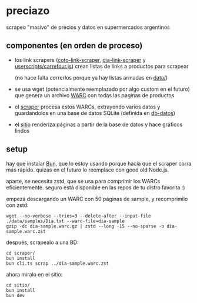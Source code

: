 # preciazo

scrapeo "masivo" de precios y datos en supermercados argentinos

## componentes (en orden de proceso)

- los link scrapers ([coto-link-scraper](./coto-link-scraper/), [dia-link-scraper](./dia-link-scraper/) y [userscripts/carrefour.js](./userscripts/carrefour.js)) crean listas de links a productos para scrapear

  (no hace falta correrlos porque ya hay listas armadas en [data/](./data/))

- se usa wget (potencialmente reemplazado por algo custom en el futuro) que genera un archivo [WARC](https://iipc.github.io/warc-specifications/specifications/warc-format/warc-1.0/) con todas las paginas de productos
- el [scraper](./scraper/) procesa estos WARCs, extrayendo varios datos y guardandolos en una base de datos SQLite (definida en [db-datos](./db-datos/schema.ts))
- el [sitio](./sitio/) renderiza páginas a partir de la base de datos y hace gráficos lindos

## setup

hay que instalar [Bun](https://bun.sh/), que lo estoy usando porque hacía que el scraper corra más rápido. quizás en el futuro lo reemplace con good old Node.js.

aparte, se necesita zstd, que se usa para comprimir los WARCs eficientemente. seguro está disponible en las repos de tu distro favorita :)

empezá descargando un WARC con 50 páginas de sample, y recomprimilo con zstd:

```
wget --no-verbose --tries=3 --delete-after --input-file ./data/samples/Dia.txt --warc-file=dia-sample
gzip -dc dia-sample.warc.gz | zstd --long -15 --no-sparse -o dia-sample.warc.zst
```

después, scrapealo a una BD:

```
cd scraper/
bun install
bun cli.ts scrap ../dia-sample.warc.zst
```

ahora miralo en el sitio:

```
cd sitio/
bun install
bun dev
```
